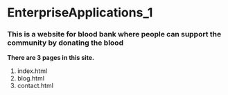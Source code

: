 # EnterpriseApplications_1

### This is a website for blood bank where people can support the community by donating the blood 

<b> There are 3 pages in this site. </b>
1. index.html
2. blog.html
3. contact.html
